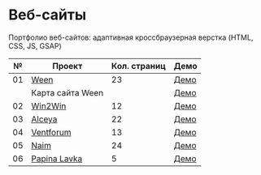 # Веб-сайты

Портфолио веб-сайтов: адаптивная кроссбраузерная верстка (HTML, CSS, JS, GSAP)

| №  | Проект                                                                                      | Кол. страниц  | Демо                                                    |
| -- | ------------------------------------------------------------------------------------------- | ------------- | ------------------------------------------------------- |
| 01 | [Ween](https://github.com/inteltone/web-sites/tree/master/ween)                             | 23            | [Демо](https://inteltone.ru/web-sites/ween/)            |
|    | Карта сайта Ween                                                                            |               | [Демо](https://inteltone.ru/web-sites/ween/map.html)    |
| 02 | [Win2Win](https://github.com/inteltone/web-sites/tree/master/win2win)                       | 12            | [Демо](https://inteltone.ru/web-sites/win2win/)         |
| 03 | [Alceya](https://github.com/inteltone/web-sites/tree/master/alceya)                         | 22            | [Демо](https://inteltone.ru/web-sites/alceya/)          |
| 04 | [Ventforum](https://github.com/inteltone/web-sites/tree/master/ventforum)                   | 13            | [Демо](https://inteltone.ru/web-sites/ventforum/)       |
| 05 | [Naim](https://github.com/inteltone/web-sites/tree/master/naim)                             | 24            | [Демо](https://inteltone.ru/web-sites/naim/)            |
| 06 | [Papina Lavka](https://github.com/inteltone/web-sites/tree/master/papina-lavka)             |  5            | [Демо](https://inteltone.ru/web-sites/papina-lavka/)    |
